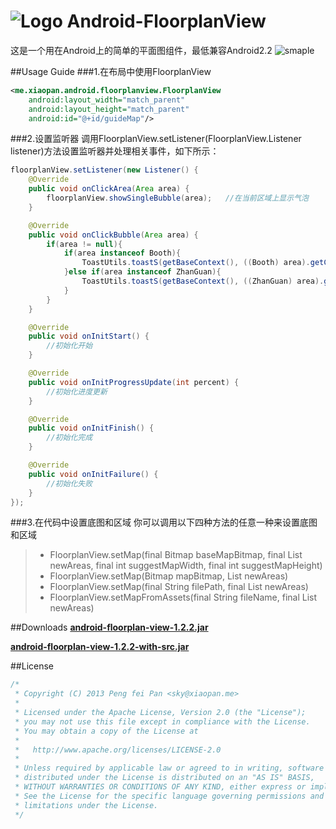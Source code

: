 # ![Logo](https://github.com/xiaopansky/Android-FloorplanView/raw/master/res/drawable-mdpi/ic_launcher.png) Android-FloorplanView

这是一个用在Android上的简单的平面图组件，最低兼容Android2.2
![smaple](https://github.com/xiaopansky/Android-FloorplanView/raw/master/docs/sample.png)

##Usage Guide
###1.在布局中使用FloorplanView
```xml
<me.xiaopan.android.floorplanview.FloorplanView 
    android:layout_width="match_parent" 
    android:layout_height="match_parent" 
    android:id="@+id/guideMap"/>
```

###2.设置监听器
调用FloorplanView.setListener(FloorplanView.Listener listener)方法设置监听器并处理相关事件，如下所示：
```java
floorplanView.setListener(new Listener() {
	@Override
	public void onClickArea(Area area) {
		floorplanView.showSingleBubble(area);   //在当前区域上显示气泡
	}

	@Override
	public void onClickBubble(Area area) {
		if(area != null){
			if(area instanceof Booth){
				ToastUtils.toastS(getBaseContext(), ((Booth) area).getCurrentCompany().getName());
			}else if(area instanceof ZhanGuan){
				ToastUtils.toastS(getBaseContext(), ((ZhanGuan) area).getTitle());
			}
		}
	}

	@Override
	public void onInitStart() {
        //初始化开始
	}

	@Override
	public void onInitProgressUpdate(int percent) {
        //初始化进度更新
	}

	@Override
	public void onInitFinish() {
        //初始化完成
	}

	@Override
	public void onInitFailure() {
        //初始化失败
	}
});
```

###3.在代码中设置底图和区域
你可以调用以下四种方法的任意一种来设置底图和区域
>* FloorplanView.setMap(final Bitmap baseMapBitmap, final List<Area> newAreas, final int suggestMapWidth, final int suggestMapHeight)
>* FloorplanView.setMap(Bitmap mapBitmap, List<Area> newAreas)
>* FloorplanView.setMap(final String filePath, final List<Area> newAreas)
>* FloorplanView.setMapFromAssets(final String fileName, final List<Area> newAreas)

##Downloads
**[android-floorplan-view-1.2.2.jar](https://github.com/xiaopansky/Android-FloorplanView/raw/master/releases/android-floorplan-view-1.2.2)**

**[android-floorplan-view-1.2.2-with-src.jar](https://github.com/xiaopansky/Android-FloorplanView/raw/master/releases/android-floorplan-view-1.2.2-with-src.jar)**

##License
```java
/*
 * Copyright (C) 2013 Peng fei Pan <sky@xiaopan.me>
 * 
 * Licensed under the Apache License, Version 2.0 (the "License");
 * you may not use this file except in compliance with the License.
 * You may obtain a copy of the License at
 * 
 *   http://www.apache.org/licenses/LICENSE-2.0
 * 
 * Unless required by applicable law or agreed to in writing, software
 * distributed under the License is distributed on an "AS IS" BASIS,
 * WITHOUT WARRANTIES OR CONDITIONS OF ANY KIND, either express or implied.
 * See the License for the specific language governing permissions and
 * limitations under the License.
 */
```
